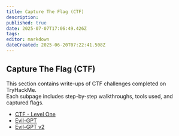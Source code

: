 ```yaml
---
title: Capture The Flag (CTF)
description: 
published: true
date: 2025-07-07T17:06:49.426Z
tags: 
editor: markdown
dateCreated: 2025-06-20T07:22:41.508Z
---
```


## Capture The Flag (CTF)

This section contains write-ups of CTF challenges completed on TryHackMe.  
Each subpage includes step-by-step walkthroughs, tools used, and captured flags.

- [CTF - Level One](/tryhackme/ctf/ctf_level_one)
- [Evil-GPT](/tryhackme/ctf/evil_gpt)
- [Evil-GPT v2](/tryhackme/ctf/evil_gpt_v2)